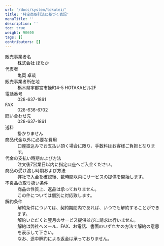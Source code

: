 ```yaml
---
url: '/docs/system/tokutei/'
title: '特定商取引法に基づく表記'
menuTitle: ''
description: ''
toc: true
weight: 90600
tags: []
contributors: []
---
```


<dl class="basic">
  <dt>販売事業者名</dt>
  <dd>株式会社 ほたか</dd>

  <dt>代表者</dt>
  <dd>亀岡 卓哉</dd>

  <dt>販売事業者所在地</dt>
  <dd>栃木県宇都宮市操町4-5 HOTAKAビル2F</dd>

  <dt>電話番号</dt>
  <dd>028-637-1861</dd>

  <dt>FAX</dt>
  <dd>028-636-6702</dd>

  <dt>問い合わせ先</dt>
  <dd>028-637-1861</dd>

  <dt>送料</dt>
  <dd>掛かりません</dd>

  <dt>商品代金以外に必要な費用</dt>
  <dd>口座振込みでお支払い頂く場合に限り、手数料はお客様ご負担となります。</dd>

  <dt>代金の支払い時期および方法</dt>
  <dd>注文後7営業日以内に指定口座へご入金ください。</dd>

  <dt>商品の受け渡し時期および方法</dt>
  <dd>弊社で入金を確認後、数時間以内にサービスの提供を開始します。</dd>

  <dt>不良品の取り扱い条件</dt>
  <dd>商品の性質上、返品は承っておりません。<br>この件については個別に対応致します。</dd>

  <dt>解約条件</dt>
  <dd>
    解約条件については、契約期間内であれば、いつでも解約することができます。<br>
    解約いただくと翌月のサービス提供並びに請求は行いません。<br>
    解約は弊社へメール、FAX、お電話、書面のいずれかの方法で解約の意思を表示して下さい。<br>
    なお、途中解約による返金は承っておりません。
  </dd>
</dl>
